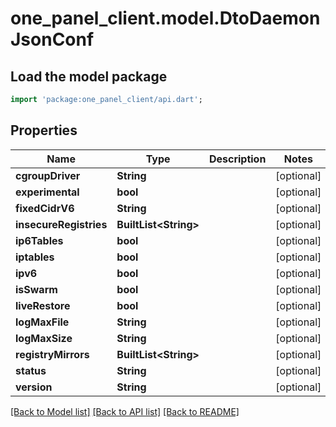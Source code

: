 # one_panel_client.model.DtoDaemonJsonConf

## Load the model package
```dart
import 'package:one_panel_client/api.dart';
```

## Properties
Name | Type | Description | Notes
------------ | ------------- | ------------- | -------------
**cgroupDriver** | **String** |  | [optional] 
**experimental** | **bool** |  | [optional] 
**fixedCidrV6** | **String** |  | [optional] 
**insecureRegistries** | **BuiltList&lt;String&gt;** |  | [optional] 
**ip6Tables** | **bool** |  | [optional] 
**iptables** | **bool** |  | [optional] 
**ipv6** | **bool** |  | [optional] 
**isSwarm** | **bool** |  | [optional] 
**liveRestore** | **bool** |  | [optional] 
**logMaxFile** | **String** |  | [optional] 
**logMaxSize** | **String** |  | [optional] 
**registryMirrors** | **BuiltList&lt;String&gt;** |  | [optional] 
**status** | **String** |  | [optional] 
**version** | **String** |  | [optional] 

[[Back to Model list]](../README.md#documentation-for-models) [[Back to API list]](../README.md#documentation-for-api-endpoints) [[Back to README]](../README.md)


